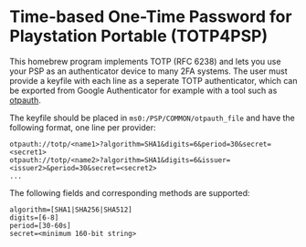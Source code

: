 # Time-based One-Time Password for Playstation Portable (TOTP4PSP) 

This homebrew program implements TOTP (RFC 6238) and lets you use your PSP as an authenticator device to many 2FA systems. The user must provide a keyfile with each line as a seperate TOTP authenticator, which can be exported from Google Authenticator for example with a tool such as [otpauth](https://github.com/dim13/otpauth). 

The keyfile should be placed in `ms0:/PSP/COMMON/otpauth_file` and have the following format, one line per provider:
```
otpauth://totp/<name1>?algorithm=SHA1&digits=6&period=30&secret=<secret1>
otpauth://totp/<name2>?algorithm=SHA1&digits=6&issuer=<issuer2>&period=30&secret=<secret2>
...
```

The following fields and corresponding methods are supported:
```
algorithm=[SHA1|SHA256|SHA512]
digits=[6-8]
period=[30-60s]
secret=<minimum 160-bit string>
```